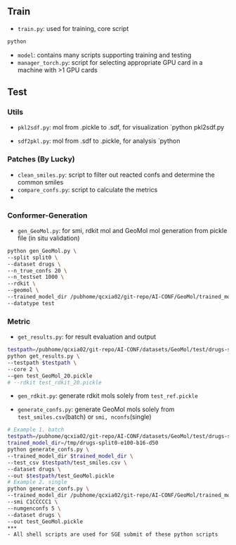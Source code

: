 
## Train
- `train.py`: used for training, core script
```bash
python 
```
- `model`: contains many scripts supporting training and testing
- `manager_torch.py`: script for selecting appropriate GPU card in a machine with >1 GPU cards
## Test

### Utils
- `pkl2sdf.py`: mol from .pickle to .sdf, for visualization
`python pkl2sdf.py 

- `sdf2pkl.py`: mol from .sdf to .pickle, for analysis
`python

### Patches (By Lucky)
- `clean_smiles.py`: script to filter out reacted confs and determine the common smiles
- `compare_confs.py`: script to calculate the metrics
-  
### Conformer-Generation
- `gen_GeoMol.py`: for smi, rdkit mol and GeoMol mol generation from pickle file (in situ validation)
```bash
python gen_GeoMol.py \
--split split0 \
--dataset drugs \
--n_true_confs 20 \
--n_testset 1000 \
--rdkit \
--geomol \
--trained_model_dir /pubhome/qcxia02/git-repo/AI-CONF/GeoMol/trained_models/drugs \
--datatype test
```
### Metric
- `get_results.py`: for result evaluation and output
```bash
testpath=/pubhome/qcxia02/git-repo/AI-CONF/datasets/GeoMol/test/drugs-split0/12-11-15-37
python get_results.py \
--testpath $testpath \
--core 2 \
--gen test_GeoMol_20.pickle
# --rdkit test_rdkit_20.pickle

```

- `gen_rdkit.py`: generate rdkit mols solely from `test_ref.pickle`


- `generate_confs.py`: generate GeoMol mols solely from `test_smiles.csv`(batch) or `smi, nconfs`(single)
```bash
# Example 1. batch
testpath=/pubhome/qcxia02/git-repo/AI-CONF/datasets/GeoMol/test/drugs-split0/12-20-11-25
trained_model_dir=/tmp/drugs-split0-e100-b16-d50
python generate_confs.py \
--trained_model_dir $trained_model_dir \
--test_csv $testpath/test_smiles.csv \
--dataset drugs \
--out $testpath/test_GeoMol.pickle
# Example 2. single
python generate_confs.py \
--trained_model_dir /pubhome/qcxia02/git-repo/AI-CONF/GeoMol/trained_models/drugs \
--smi C1CCCCC1 \
--numgenconfs 5 \
--dataset drugs \
--out test_GeoMol.pickle
***
- All shell scripts are used for SGE submit of these python scripts